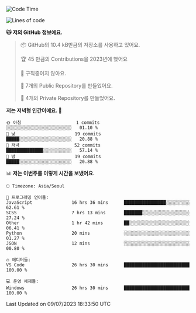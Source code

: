   <!--START_SECTION:waka-->
![Code Time](http://img.shields.io/badge/Code%20Time-120%20hrs%2011%20mins-blue)

![Lines of code](https://img.shields.io/badge/%EC%A0%80%EB%8A%94%20%EC%97%AC%ED%83%9C%EA%B9%8C%EC%A7%80%20-43.1%20thousand%20%EC%A4%84%EC%9D%98%20%EC%BD%94%EB%93%9C%EB%A5%BC%20%EC%9E%91%EC%84%B1%ED%96%88%EC%96%B4%EC%9A%94.-blue)

**🐱 저의 GitHub 정보에요.** 

> 📦 GitHub의 10.4 kB만큼의 저장소를 사용하고 있어요. 
 > 
> 🏆 45 만큼의 Contributions을 2023년에 했어요
 > 
> 🚫 구직중이지 않아요.
 > 
> 📜 7개의 Public Repository를 만들었어요. 
 > 
> 🔑 4개의 Private Repository를 만들었어요. 
 > 
**저는 저녁형 인간이에요. 🦉** 

```text
🌞 아침                     1 commits           ░░░░░░░░░░░░░░░░░░░░░░░░░   01.10 % 
🌆 낮　                     19 commits          █████░░░░░░░░░░░░░░░░░░░░   20.88 % 
🌃 저녁                     52 commits          ██████████████░░░░░░░░░░░   57.14 % 
🌙 밤　                     19 commits          █████░░░░░░░░░░░░░░░░░░░░   20.88 % 
```


📊 **저는 이번주를 이렇게 시간을 보냈어요.** 

```text
🕑︎ Timezone: Asia/Seoul

💬 프로그래밍 언어들: 
JavaScript               16 hrs 36 mins      ████████████████░░░░░░░░░   62.61 % 
SCSS                     7 hrs 13 mins       ███████░░░░░░░░░░░░░░░░░░   27.24 % 
Other                    1 hr 42 mins        ██░░░░░░░░░░░░░░░░░░░░░░░   06.41 % 
Python                   20 mins             ░░░░░░░░░░░░░░░░░░░░░░░░░   01.27 % 
JSON                     12 mins             ░░░░░░░░░░░░░░░░░░░░░░░░░   00.80 % 

🔥 에디터들: 
VS Code                  26 hrs 30 mins      █████████████████████████   100.00 % 

💻 운영 체제들: 
Windows                  26 hrs 30 mins      █████████████████████████   100.00 % 
```


 Last Updated on 09/07/2023 18:33:50 UTC
<!--END_SECTION:waka-->
